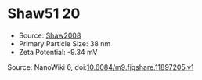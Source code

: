<a name="material" />

# Shaw51 20
<script type="application/ld+json">
  {
    "@context": "https://schema.org/",
    "@type": "ChemicalSubstance",
    "@id": "https://egonw.github.io/nanowiki/nanowiki50.html#material",
    "http://purl.org/dc/terms/conformsTo":
      {
        "@type": "CreativeWork",
        "@id": "https://bioschemas.org/profiles/ChemicalSubstance/0.4-RELEASE/"
      },
    "identfier": "50",
    "name": "Shaw51 20",
    "url": "https://egonw.github.io/nanowiki/nanowiki50.html#material",
    "sameAs": "http://127.0.0.1/mediawiki/index.php/Special:URIResolver/Shaw51_20"
  }
</script>


* Source: [Shaw2008](articleShaw2008.md)
* Primary Particle Size: 38 nm
* Zeta Potential: -9.34 mV


Source: NanoWiki 6, doi:[10.6084/m9.figshare.11897205.v1](https://doi.org/10.6084/m9.figshare.11897205.v1)
